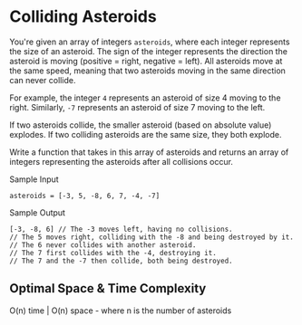 # Colliding Asteroids

You're given an array of integers `asteroids`, where each integer represents the size of an asteroid. The sign of the integer represents the direction the asteroid is moving (positive = right, negative = left). All asteroids move at the same speed, meaning that two asteroids moving in the same direction can never collide.

For example, the integer `4` represents an asteroid of size 4 moving to the right. Similarly, `-7` represents an asteroid of size 7 moving to the left.

If two asteroids collide, the smaller asteroid (based on absolute value) explodes. If two colliding asteroids are the same size, they both explode.

Write a function that takes in this array of asteroids and returns an array of integers representing the asteroids after all collisions occur.

Sample Input
```
asteroids = [-3, 5, -8, 6, 7, -4, -7]
```

Sample Output
```
[-3, -8, 6] // The -3 moves left, having no collisions.
// The 5 moves right, colliding with the -8 and being destroyed by it.
// The 6 never collides with another asteroid.
// The 7 first collides with the -4, destroying it.
// The 7 and the -7 then collide, both being destroyed.
```

## Optimal Space & Time Complexity

O(n) time | O(n) space - where n is the number of asteroids
